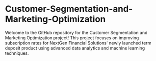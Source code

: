 # Customer-Segmentation-and-Marketing-Optimization
Welcome to the GitHub repository for the Customer Segmentation and Marketing Optimization project! This project focuses on improving subscription rates for NextGen Financial Solutions' newly launched term deposit product using advanced data analytics and machine learning techniques.
